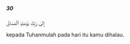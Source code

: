 ##### 30

<span class="ayah">إِلَىٰ رَبِّكَ يَوْمَئِذٍ ٱلْمَسَاقُ</span>

<span class="ayah_translation">kepada Tuhanmulah pada hari itu kamu dihalau.</span>
